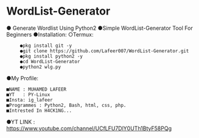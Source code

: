 # WordList-Generator
● Generate Wordlist Using Python2
●Simple WordList-Generator Tool For Beginners
●Installation:
 ○Termux:
       
         ●pkg install git -y
         ●git clone https://github.com/Lafeer007/WordList-Generator.git
         ●pkg install python2 -y
         ●cd WordList-Generator
         ●python2 wlg.py


●My Profile:
    
    ■NAME : MUHAMED LAFEER
    ■YT   : PY-Linux
    ■Insta: ig_lafeer
    ■Programmes : Python2, Bash, html, css, php.
    ■Intrested In H4CK1NG...

●YT LINK : https://www.youtube.com/channel/UCfLFU7DlY0UTh1BtyF58PQg
